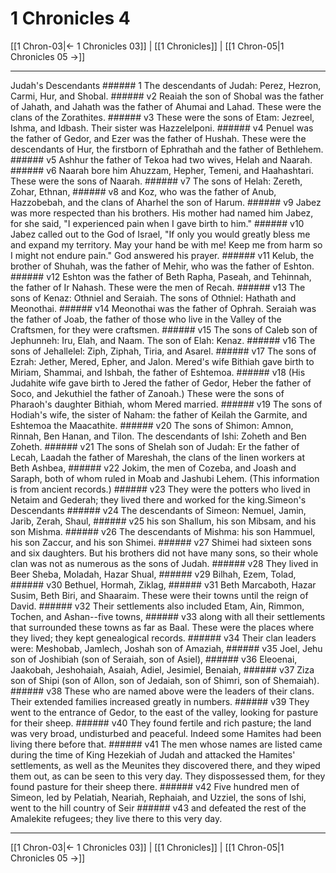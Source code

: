 # 1 Chronicles 4

[[1 Chron-03|← 1 Chronicles 03]] | [[1 Chronicles]] | [[1 Chron-05|1 Chronicles 05 →]]
***

Judah's Descendants ###### 1 The descendants of Judah: Perez, Hezron, Carmi, Hur, and Shobal. ###### v2 Reaiah the son of Shobal was the father of Jahath, and Jahath was the father of Ahumai and Lahad. These were the clans of the Zorathites. ###### v3 These were the sons of Etam: Jezreel, Ishma, and Idbash. Their sister was Hazzelelponi. ###### v4 Penuel was the father of Gedor, and Ezer was the father of Hushah. These were the descendants of Hur, the firstborn of Ephrathah and the father of Bethlehem. ###### v5 Ashhur the father of Tekoa had two wives, Helah and Naarah. ###### v6 Naarah bore him Ahuzzam, Hepher, Temeni, and Haahashtari. These were the sons of Naarah. ###### v7 The sons of Helah: Zereth, Zohar, Ethnan, ###### v8 and Koz, who was the father of Anub, Hazzobebah, and the clans of Aharhel the son of Harum. ###### v9 Jabez was more respected than his brothers. His mother had named him Jabez, for she said, "I experienced pain when I gave birth to him." ###### v10 Jabez called out to the God of Israel, "If only you would greatly bless me and expand my territory. May your hand be with me! Keep me from harm so I might not endure pain." God answered his prayer. ###### v11 Kelub, the brother of Shuhah, was the father of Mehir, who was the father of Eshton. ###### v12 Eshton was the father of Beth Rapha, Paseah, and Tehinnah, the father of Ir Nahash. These were the men of Recah. ###### v13 The sons of Kenaz: Othniel and Seraiah. The sons of Othniel: Hathath and Meonothai. ###### v14 Meonothai was the father of Ophrah. Seraiah was the father of Joab, the father of those who live in the Valley of the Craftsmen, for they were craftsmen. ###### v15 The sons of Caleb son of Jephunneh: Iru, Elah, and Naam. The son of Elah: Kenaz. ###### v16 The sons of Jehallelel: Ziph, Ziphah, Tiria, and Asarel. ###### v17 The sons of Ezrah: Jether, Mered, Epher, and Jalon. Mered's wife Bithiah gave birth to Miriam, Shammai, and Ishbah, the father of Eshtemoa. ###### v18 (His Judahite wife gave birth to Jered the father of Gedor, Heber the father of Soco, and Jekuthiel the father of Zanoah.) These were the sons of Pharaoh's daughter Bithiah, whom Mered married. ###### v19 The sons of Hodiah's wife, the sister of Naham: the father of Keilah the Garmite, and Eshtemoa the Maacathite. ###### v20 The sons of Shimon: Amnon, Rinnah, Ben Hanan, and Tilon. The descendants of Ishi: Zoheth and Ben Zoheth. ###### v21 The sons of Shelah son of Judah: Er the father of Lecah, Laadah the father of Mareshah, the clans of the linen workers at Beth Ashbea, ###### v22 Jokim, the men of Cozeba, and Joash and Saraph, both of whom ruled in Moab and Jashubi Lehem. (This information is from ancient records.) ###### v23 They were the potters who lived in Netaim and Gederah; they lived there and worked for the king.Simeon's Descendants ###### v24 The descendants of Simeon: Nemuel, Jamin, Jarib, Zerah, Shaul, ###### v25 his son Shallum, his son Mibsam, and his son Mishma. ###### v26 The descendants of Mishma: his son Hammuel, his son Zaccur, and his son Shimei. ###### v27 Shimei had sixteen sons and six daughters. But his brothers did not have many sons, so their whole clan was not as numerous as the sons of Judah. ###### v28 They lived in Beer Sheba, Moladah, Hazar Shual, ###### v29 Bilhah, Ezem, Tolad, ###### v30 Bethuel, Hormah, Ziklag, ###### v31 Beth Marcaboth, Hazar Susim, Beth Biri, and Shaaraim. These were their towns until the reign of David. ###### v32 Their settlements also included Etam, Ain, Rimmon, Tochen, and Ashan--five towns, ###### v33 along with all their settlements that surrounded these towns as far as Baal. These were the places where they lived; they kept genealogical records. ###### v34 Their clan leaders were: Meshobab, Jamlech, Joshah son of Amaziah, ###### v35 Joel, Jehu son of Joshibiah (son of Seraiah, son of Asiel), ###### v36 Eleoenai, Jaakobah, Jeshohaiah, Asaiah, Adiel, Jesimiel, Benaiah, ###### v37 Ziza son of Shipi (son of Allon, son of Jedaiah, son of Shimri, son of Shemaiah). ###### v38 These who are named above were the leaders of their clans. Their extended families increased greatly in numbers. ###### v39 They went to the entrance of Gedor, to the east of the valley, looking for pasture for their sheep. ###### v40 They found fertile and rich pasture; the land was very broad, undisturbed and peaceful. Indeed some Hamites had been living there before that. ###### v41 The men whose names are listed came during the time of King Hezekiah of Judah and attacked the Hamites' settlements, as well as the Meunites they discovered there, and they wiped them out, as can be seen to this very day. They dispossessed them, for they found pasture for their sheep there. ###### v42 Five hundred men of Simeon, led by Pelatiah, Neariah, Rephaiah, and Uzziel, the sons of Ishi, went to the hill country of Seir ###### v43 and defeated the rest of the Amalekite refugees; they live there to this very day.

***
[[1 Chron-03|← 1 Chronicles 03]] | [[1 Chronicles]] | [[1 Chron-05|1 Chronicles 05 →]]
